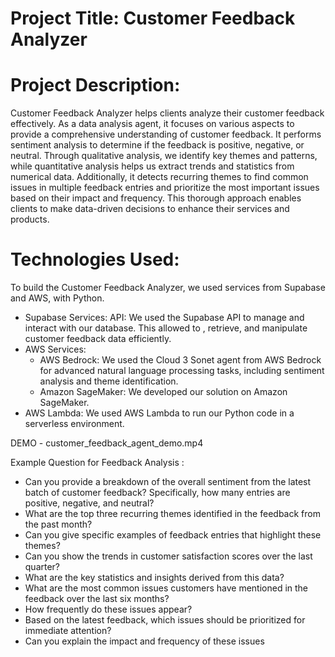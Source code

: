 # Project Title: Customer Feedback Analyzer
# Project Description:  
Customer Feedback Analyzer helps clients analyze their customer feedback effectively. As a data analysis agent, it focuses on various aspects to provide a comprehensive understanding of customer feedback. It performs sentiment analysis to determine if the feedback is positive, negative, or neutral. Through qualitative analysis, we identify key themes and patterns, while quantitative analysis helps us extract trends and statistics from numerical data. Additionally, it detects recurring themes to find common issues in multiple feedback entries and prioritize the most important issues based on their impact and frequency. This thorough approach enables clients to make data-driven decisions to enhance their services and products.
# Technologies Used:
To build the Customer Feedback Analyzer, we used services from Supabase and AWS, with Python.
- Supabase Services:
    API: We used the Supabase API to manage and interact with our database. This allowed to , retrieve, and manipulate customer feedback data efficiently.
- AWS Services:
    - AWS Bedrock: We used the Cloud 3 Sonet agent from AWS Bedrock for advanced natural language processing tasks, including sentiment analysis and theme identification.
    - Amazon SageMaker: We developed our solution on Amazon SageMaker.
- AWS Lambda: We used AWS Lambda to run our Python code in a serverless environment.

DEMO - customer_feedback_agent_demo.mp4

Example Question for Feedback Analysis :
- Can you provide a breakdown of the overall sentiment from the latest batch of customer feedback? Specifically, how many entries are positive, negative, and neutral?
- What are the top three recurring themes identified in the feedback from the past month?
- Can you give specific examples of feedback entries that highlight these themes?
- Can you show the trends in customer satisfaction scores over the last quarter? 
- What are the key statistics and insights derived from this data?
- What are the most common issues customers have mentioned in the feedback over the last six months? 
- How frequently do these issues appear?
- Based on the latest feedback, which issues should be prioritized for immediate attention?
- Can you explain the impact and frequency of these issues
